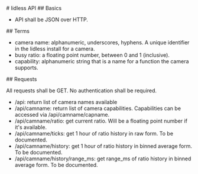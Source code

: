 <A name="toc1-0" title="lidless API" />
# lidless API

<A name="toc2-3" title="Basics" />
## Basics

* API shall be JSON over HTTP.

<A name="toc2-8" title="Terms" />
## Terms

* camera name: alphanumeric, underscores, hyphens. A unique identifier in the lidless install for a camera.
* busy ratio: a floating point number, between 0 and 1 (inclusive).
* capability: alphanumeric string that is a name for a function the camera supports.

<A name="toc2-15" title="Requests" />
## Requests

All requests shall be GET.  No authentication shall be required.

* /api: return list of camera names available
* /api/camname: return list of camera capabilities.  Capabilities can be accessed via /api/camname/capname.
* /api/camname/ratio: get current ratio.  Will be a floating point number if it's available.
* /api/camname/ticks: get 1 hour of ratio history in raw form.  To be documented.
* /api/camname/history: get 1 hour of ratio history in binned average form.  To be documented.
* /api/camname/history/range_ms: get range_ms of ratio history in binned average form.  To be documented.
